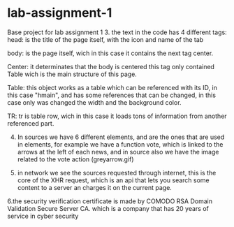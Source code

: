# lab-assignment-1
Base project for lab assignment 1
3. the text in the code has 4 different tags:
head: is the title of the page itself, with the icon and name of the tab

body: is the page itself, wich in this case it contains the next tag center.

Center: it determinates that the body is centered this tag only contained Table wich is the main structure of this page.

Table: this object works as a table which can be referenced with its ID, in this case "hmain", and has some references that can be changed, in this case only was changed the width and the background color.

TR: tr is table row, wich in this case it loads tons of information from another referenced part.

4. In sources we have 6 different elements, and are the ones that are used in elements, for example we have a function vote, which is linked to the arrows at the left of each news, and in source also we have the image related to the vote action (greyarrow.gif)

5. in network we see the sources requested through internet, this is the core of the XHR request, which is an api that lets you search some content to a server an charges it on the current page.

6.the security verification certificate is made by COMODO RSA Domain Validation Secure Server CA. which is a company that has 20 years of service in cyber security